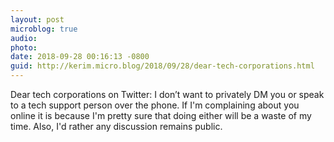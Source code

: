 ```yaml
---
layout: post
microblog: true
audio: 
photo: 
date: 2018-09-28 00:16:13 -0800
guid: http://kerim.micro.blog/2018/09/28/dear-tech-corporations.html
---
```

Dear tech corporations on Twitter: I don’t want to privately DM you or speak to a tech support person over the phone. If I'm complaining about you online it is because I'm pretty sure that doing either will be a waste of my time. Also, I'd rather any discussion remains public.
